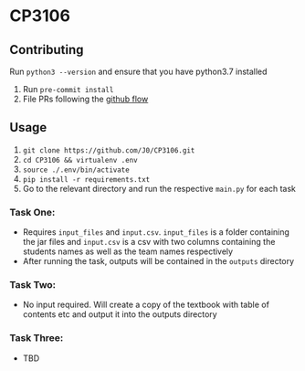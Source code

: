 # CP3106



## Contributing

Run `python3 --version` and ensure that you have python3.7 installed

1. Run `pre-commit install`
2. File PRs following the [github flow](https://guides.github.com/introduction/flow/)


## Usage
1. `git clone https://github.com/J0/CP3106.git`
2. `cd CP3106 && virtualenv .env`
3. `source ./.env/bin/activate` 
4. `pip install -r requirements.txt`
5. Go to the relevant directory and run the respective `main.py` for each task



### Task One:
- Requires `input_files` and `input.csv`. `input_files` is a folder containing the jar files and `input.csv` is a csv with two columns containing the students names as well as the team names respectively
- After running the task, outputs will be contained in the `outputs` directory



### Task Two:
- No input required. Will create a copy of the textbook with table of contents etc and output it into the outputs directory


### Task Three:
- TBD

